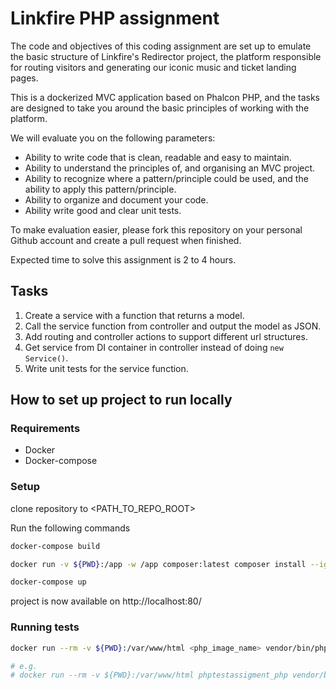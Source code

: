 # Linkfire PHP assignment
The code and objectives of this coding assignment are set up to emulate the basic structure of Linkfire's Redirector project, the platform responsible for routing visitors and generating our iconic music and ticket landing pages.

This is a dockerized MVC application based on Phalcon PHP, and the tasks are designed to take you around the basic principles of working with the platform. 

We will evaluate you on the following parameters:
* Ability to write code that is clean, readable and easy to maintain.
* Ability to understand the principles of, and organising an MVC project.
* Ability to recognize where a pattern/principle could be used, and the ability to apply this pattern/principle.
* Ability to organize and document your code.
* Ability write good and clear unit tests.

To make evaluation easier, please fork this repository on your personal Github account and create a pull request when finished.

Expected time to solve this assignment is 2 to 4 hours.

## Tasks
1. Create a service with a function that returns a model.
2. Call the service function from controller and output the model as JSON.
3. Add routing and controller actions to support different url structures.
4. Get service from DI container in controller instead of doing `new Service()`.
5. Write unit tests for the service function.

## How to set up project to run locally

### Requirements
* Docker
* Docker-compose

### Setup
clone repository to <PATH_TO_REPO_ROOT>

Run the following commands
```zsh
docker-compose build
```
```zsh
docker run -v ${PWD}:/app -w /app composer:latest composer install --ignore-platform-reqs --no-scripts --no-interaction --prefer-dist --optimize-autoloader
```
```zsh
docker-compose up
```

project is now available on http://localhost:80/

### Running tests
```zsh
docker run --rm -v ${PWD}:/var/www/html <php_image_name> vendor/bin/phpunit --testdox

# e.g. 
# docker run --rm -v ${PWD}:/var/www/html phptestassigment_php vendor/bin/phpunit --testdox
```
